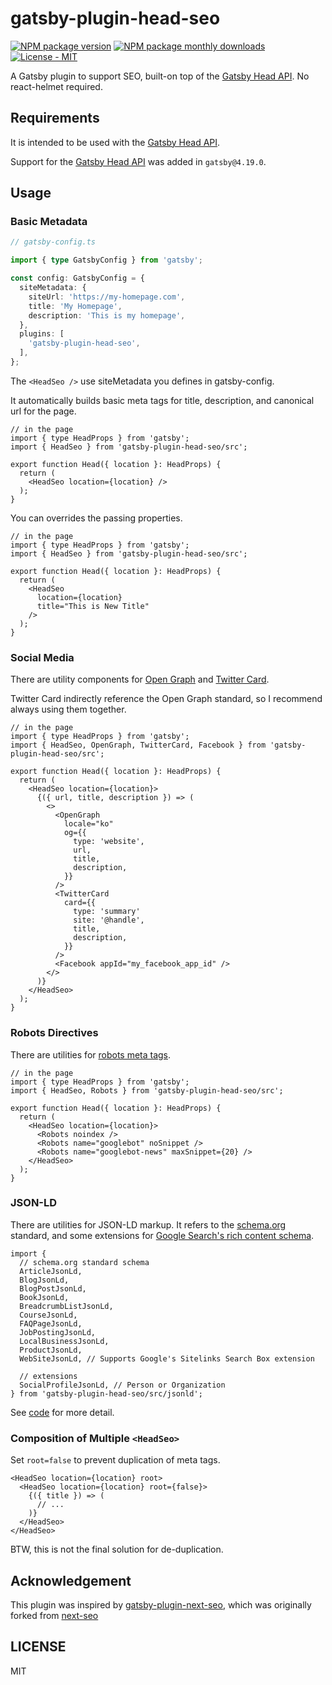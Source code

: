 # gatsby-plugin-head-seo

[![NPM package version](https://img.shields.io/npm/v/gatsby-plugin-head-seo)](https://www.npmjs.com/package/gatsby-plugin-head-seo)
[![NPM package monthly downloads](https://img.shields.io/npm/dm/gatsby-plugin-head-seo)](https://www.npmjs.com/package/gatsby-plugin-head-seo)
[![License - MIT](https://img.shields.io/github/license/cometkim/gatsby-plugin-head-seo)](#LICENSE)

A Gatsby plugin to support SEO, built-on top of the [Gatsby Head API]. No react-helmet required.

## Requirements

It is intended to be used with the [Gatsby Head API].

Support for the [Gatsby Head API] was added in `gatsby@4.19.0`.

## Usage

### Basic Metadata

```ts
// gatsby-config.ts

import { type GatsbyConfig } from 'gatsby';

const config: GatsbyConfig = {
  siteMetadata: {
    siteUrl: 'https://my-homepage.com',
    title: 'My Homepage',
    description: 'This is my homepage',
  },
  plugins: [
    'gatsby-plugin-head-seo',
  ],
};
```

The `<HeadSeo />` use siteMetadata you defines in gatsby-config.

It automatically builds basic meta tags for title, description, and canonical url for the page.

```tsx
// in the page
import { type HeadProps } from 'gatsby';
import { HeadSeo } from 'gatsby-plugin-head-seo/src';

export function Head({ location }: HeadProps) {
  return (
    <HeadSeo location={location} />
  );
}
```

You can overrides the passing properties.

```tsx
// in the page
import { type HeadProps } from 'gatsby';
import { HeadSeo } from 'gatsby-plugin-head-seo/src';

export function Head({ location }: HeadProps) {
  return (
    <HeadSeo
      location={location}
      title="This is New Title"
    />
  );
}
```

### Social Media

There are utility components for [Open Graph](https://ogp.me/) and [Twitter Card](https://developer.twitter.com/en/docs/twitter-for-websites/cards/overview/abouts-cards).

Twitter Card indirectly reference the Open Graph standard, so I recommend always using them together.

```tsx
// in the page
import { type HeadProps } from 'gatsby';
import { HeadSeo, OpenGraph, TwitterCard, Facebook } from 'gatsby-plugin-head-seo/src';

export function Head({ location }: HeadProps) {
  return (
    <HeadSeo location={location}>
      {({ url, title, description }) => (
        <>
          <OpenGraph
            locale="ko"
            og={{
              type: 'website',
              url,
              title,
              description,
            }}
          />
          <TwitterCard
            card={{
              type: 'summary'
              site: '@handle',
              title,
              description,
            }}
          />
          <Facebook appId="my_facebook_app_id" />
        </>
      )}
    </HeadSeo>
  );
}
```

### Robots Directives

There are utilities for [robots meta tags](https://developers.google.com/search/docs/crawling-indexing/robots-meta-tag).

```tsx
// in the page
import { type HeadProps } from 'gatsby';
import { HeadSeo, Robots } from 'gatsby-plugin-head-seo/src';

export function Head({ location }: HeadProps) {
  return (
    <HeadSeo location={location}>
      <Robots noindex />
      <Robots name="googlebot" noSnippet />
      <Robots name="googlebot-news" maxSnippet={20} />
    </HeadSeo>
  );
}
```

### JSON-LD

There are utilities for JSON-LD markup. It refers to the [schema.org](https://schema.org/) standard, and some extensions for [Google Search's rich content schema](https://developers.google.com/search/docs/appearance/structured-data/intro-structured-data).

```tsx
import {
  // schema.org standard schema
  ArticleJsonLd,
  BlogJsonLd,
  BlogPostJsonLd,
  BookJsonLd,
  BreadcrumbListJsonLd,
  CourseJsonLd,
  FAQPageJsonLd,
  JobPostingJsonLd,
  LocalBusinessJsonLd,
  ProductJsonLd,
  WebSiteJsonLd, // Supports Google's Sitelinks Search Box extension

  // extensions
  SocialProfileJsonLd, // Person or Organization
} from 'gatsby-plugin-head-seo/src/jsonld';
```

See [code](src/jsonld) for more detail.

### Composition of Multiple `<HeadSeo>`

Set `root=false` to prevent duplication of meta tags.

```tsx
<HeadSeo location={location} root>
  <HeadSeo location={location} root={false}>
    {({ title }) => (
      // ...
    )}
  </HeadSeo>
</HeadSeo>
```

BTW, this is not the final solution for de-duplication.

## Acknowledgement

This plugin was inspired by [gatsby-plugin-next-seo](https://github.com/ifiokjr/gatsby-plugin-next-seo), which was originally forked from [next-seo](https://github.com/garmeeh/next-seo)

## LICENSE

MIT

[Gatsby Head API]: https://www.gatsbyjs.com/docs/reference/built-in-components/gatsby-head/
